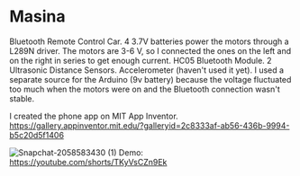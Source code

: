 # Masina
Bluetooth Remote Control Car.
4 3.7V batteries power the motors through a L289N driver.
The motors are 3-6 V, so I connected the ones on the left and on the right in series to get enough current.
HC05 Bluetooth Module.
2 Ultrasonic Distance Sensors.
Accelerometer (haven't used it yet).
I used a separate source for the Arduino (9v battery) because the voltage fluctuated too much when the motors were on and the Bluetooth connection wasn't stable.

I created the phone app on MIT App Inventor.
https://gallery.appinventor.mit.edu/?galleryid=2c8333af-ab56-436b-9994-b5c20d5f1406

![Snapchat-2058583430 (1)](https://github.com/GhisaAlexandru15/Masina/assets/44662097/12b12786-d7da-4f15-8da8-aef7942c82e4)
Demo: https://youtube.com/shorts/TKyVsCZn9Ek

